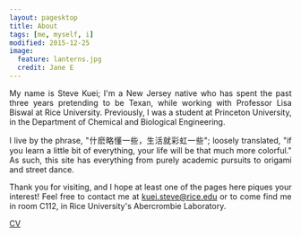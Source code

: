 ```yaml
---
layout: pagesktop
title: About
tags: [me, myself, i]
modified: 2015-12-25
image:
  feature: lanterns.jpg
  credit: Jane E
---
```

<p><div align="justify">
My name is Steve Kuei; I'm a New Jersey native who has spent the past three years pretending to be Texan,
 while working with Professor Lisa Biswal at Rice University. Previously, I was a student
at Princeton University, in the Department of Chemical and Biological Engineering. 
</div></p>

<p><div align="justify">
I live by the phrase, "什麽略懂一些，生活就彩虹一些"; loosely translated, "if you learn a little bit of everything, your life will be that much more colorful."
As such, this site has everything from purely academic pursuits to origami and street dance. 
</div></p>

<p><div align="justify">
Thank you for visiting, and I hope at least one of the pages here piques your interest! Feel free to contact me at <a href="mailto:kuei.steve@rice.edu">kuei.steve@rice.edu</a>
or to come find me in room C112, in Rice University's Abercrombie Laboratory.
</div></p>

<p>
<a markdown="0" href="{{ site.url }}/files/resume_010116_sk_long.pdf" class="btn">CV</a>
</p>